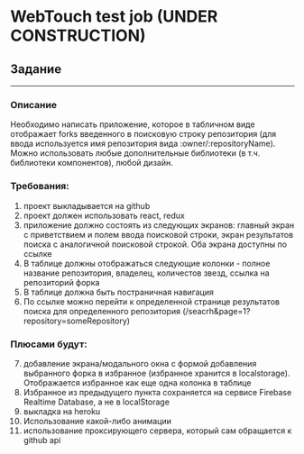 # WebTouch test job (UNDER CONSTRUCTION)

## Задание

---

### Описание

Необходимо написать приложение, которое в табличном виде отображает forks введенного в поисковую строку репозитория (для ввода используется имя репозитория вида :owner/:repositoryName). Можно использовать любые дополнительные библиотеки (в т.ч. библиотеки компонентов), любой дизайн.

### Требования:

1. проект выкладывается на github
2. проект должен использовать react, redux
3. приложение должно состоять из следующих экранов: главный экран с приветствием и полем ввода поисковой строки, экран результатов поиска с аналогичной поисковой строкой. Оба экрана доступны по ссылке
4. В таблице должны отображаться следующие колонки - полное название репозитория, владелец, количестов звезд, ссылка на репозиторий форка
5. В таблице должна быть постраничная навигация
6. По ссылке можно перейти к определенной странице результатов поиска для определенного репозитория (/seacrh&page=1?repository=someRepository)

### Плюсами будут:

7. добавление экрана/модального окна с формой добавления выбранного форка в избранное (избранное хранится в localstorage). Отображается избранное как еще одна колонка в таблице
8. Избранное из предыдущего пункта сохраняется на сервисе Firebase Realtime Database, а не в localStorage
9. выкладка на heroku
10. Использование какой-либо анимации
11. использование проксирующего сервера, который сам обращается к github api
